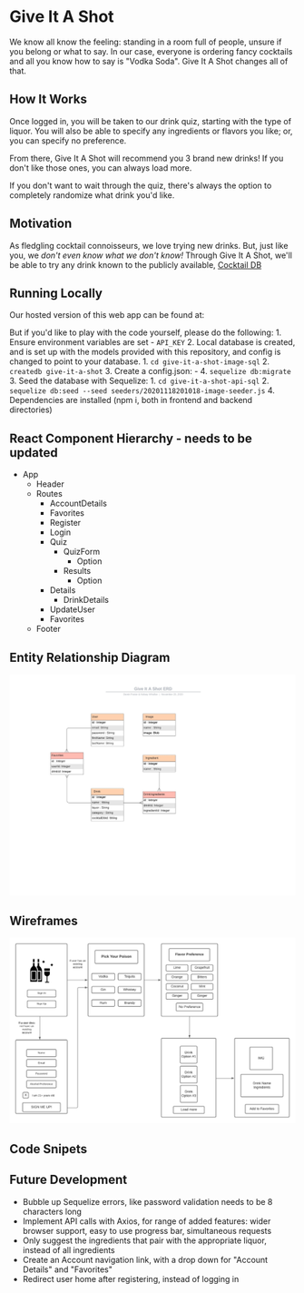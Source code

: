 # Give It A Shot

We know all know the feeling: standing in a room full of people, unsure if you belong or what to say. In our case, everyone is ordering fancy cocktails and all you know how to say is "Vodka Soda". Give It A Shot changes all of that.

## How It Works

Once logged in, you will be taken to our drink quiz, starting with the type of liquor. You will also be able to specify any ingredients or flavors you like; or, you can specify no preference.

From there, Give It A Shot will recommend you 3 brand new drinks! If you don't like those ones, you can always load more.

If you don't want to wait through the quiz, there's always the option to completely randomize what drink you'd like.

## Motivation

As fledgling cocktail connoisseurs, we love trying new drinks. But, just like you, we _don't even know what we don't know!_ Through Give It A Shot, we'll be able to try any drink known to the publicly available, [Cocktail DB](https://www.thecocktaildb.com/)

## Running Locally

Our hosted version of this web app can be found at:

But if you'd like to play with the code yourself, please do the following:
1\. Ensure environment variables are set
    \-   `API_KEY`
2\.  Local database is created, and is set up with the models provided with this repository, and config is changed to point to your database.
    1\. `cd give-it-a-shot-image-sql`
    2. `createdb give-it-a-shot`
    3. Create a config.json:
        \-
    4\. `sequelize db:migrate`
3\.  Seed the database with Sequelize:
    1\.  `cd give-it-a-shot-api-sql`
    2\.  `sequelize db:seed --seed seeders/20201118201018-image-seeder.js`
4\.  Dependencies are installed (npm i, both in frontend and backend directories)

## React Component Hierarchy - needs to be updated

-   App
    -   Header
    -   Routes
        -   AccountDetails
        -   Favorites
        -   Register
        -   Login
        -   Quiz
            -   QuizForm
                -   Option
            -   Results
                -   Option
        -   Details
            -   DrinkDetails
        -   UpdateUser
        -   Favorites
    -   Footer

## Entity Relationship Diagram

![Entity Relationship Diagram](images/ERDv2.jpeg)

## Wireframes

![Wireframes](images/wireframe.png)

## Code Snipets

## Future Development

-   Bubble up Sequelize errors, like password validation needs to be 8 characters long
-   Implement API calls with Axios, for range of added features: wider browser support, easy to use progress bar, simultaneous requests
-   Only suggest the ingredients that pair with the appropriate liquor, instead of all ingredients
-   Create an Account navigation link, with a drop down for "Account Details" and "Favorites"
-   Redirect user home after registering, instead of logging in

